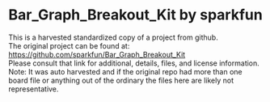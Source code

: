 
# Bar_Graph_Breakout_Kit by sparkfun  
This is a harvested standardized copy of a project from github.  
The original project can be found at:  
https://github.com/sparkfun/Bar_Graph_Breakout_Kit  
Please consult that link for additional, details, files, and license information.  
Note: It was auto harvested and if the original repo had more than one board file or anything out of the ordinary the files here are likely not representative.  
    